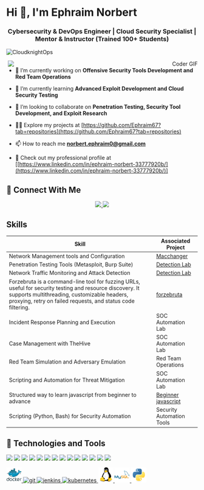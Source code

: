 <h1 align="left">Hi 👋, I'm Ephraim Norbert</h1>
<h3 align="center">Cybersecurity & DevOps Engineer | Cloud Security Specialist | Mentor & Instructor (Trained 100+ Students)</h3>
<p align="left"> <img src="https://komarev.com/ghpvc/?username=CloudknightOps&label=Profile%20views&color=0e75b6&style=flat" alt="CloudknightOps" /> </p>
<p align="right"> <img src="https://media.giphy.com/media/SWoSkN6DxTszqIKEqv/giphy.gif" alt="Coder GIF" align="right" width="500"> </p>

<p> 

- 🔭 I’m currently working on **Offensive Security Tools Development and Red Team Operations**

- 🌱 I’m currently learning **Advanced Exploit Development and Cloud Security Testing**

- 👯 I’m looking to collaborate on **Penetration Testing, Security Tool Development, and Exploit Research**

- 👨‍💻 Explore my projects at [https://github.com/Ephraim67?tab=repositories](https://github.com/Ephraim67?tab=repositories)

- 📫 How to reach me **norbert.ephraim0@gmail.com**

- 📄 Check out my professional profile at [[https://www.linkedin.com/in/ephraim-norbert-33777920b/](https://www.linkedin.com/in/ephraim-norbert-33777920b/)]

</p>


## 🤝 Connect With Me 

<p align="center">
  <a href="https://https://www.linkedin.com/in/ephraim-norbert-33777920b"><img src="https://img.shields.io/badge/linkedin-%230077B5.svg?&style=for-the-badge&logo=linkedin&logoColor=white" height=25> </a>
  <a href="mailto:norbert.ephraim0@gmail."><img src="https://img.shields.io/badge/gmail-%EA4335.svg?&style=for-the-badge&logo=gmail&logoColor=white" height=25></a>

  ## Skills

| Skill                                         | Associated Project         |
|-----------------------------------------------|----------------------------|
| Network Management tools and Configuration          | <a href="https://github.com/Ephraim67/macchanger">Macchanger</a>|
| Penetration Testing Tools (Metasploit, Burp Suite)          | <a href="https://github.com/Ephraim67/macchanger">Detection Lab</a>|
| Network Traffic Monitoring and Attack Detection | <a href="https://google.com">Detection Lab</a>|
| Forzebruta is a command-line tool for fuzzing URLs, useful for security testing and resource discovery. It supports multithreading, customizable headers, proxying, retry on failed requests, and status code filtering.         | <a href="https://github.com/Ephraim67/forzebruta">forzebruta</a>|
| Incident Response Planning and Execution      | SOC Automation Lab|
| Case Management with TheHive                  | SOC Automation Lab|
| Red Team Simulation and Adversary Emulation   | Red Team Operations|
| Scripting and Automation for Threat Mitigation | SOC Automation Lab|
| Structured way to learn javascript from beginner to advance | <a href="https://github.com/Ephraim67/30daysjavascript_learning">Beginner javascript</a>|
| Scripting (Python, Bash) for Security Automation | Security Automation Tools|


## 🔧 Technologies and Tools

![](https://img.shields.io/badge/Cloud-AWS-informational?style=flat&logo=amazon-aws&logoColor=white&color=2bbc8a)
![](https://img.shields.io/badge/Code-NodeJS-informational?style=flat&logo=node.js&logoColor=white&color=2bbc8a)
![](https://img.shields.io/badge/Code-Python-informational?style=flat&logo=python&logoColor=white&color=2bbc8a)
![](https://img.shields.io/badge/VCS-Git-informational?style=flat&logo=git&logoColor=white&color=2bbc8a)
![](https://img.shields.io/badge/Hub-Github-informational?style=flat&logo=github&logoColor=white&color=2bbc8a)
![](https://img.shields.io/badge/OS-Linux-informational?style=flat&logo=linux&logoColor=white&color=2bbc8a)
![](https://img.shields.io/badge/Linux-Ubuntu-informational?style=flat&logo=ubuntu&logoColor=white&color=2bbc8a)
![](https://img.shields.io/badge/Shell-Bash-informational?style=flat&logo=gnu-bash&logoColor=white&color=2bbc8a)
![](https://img.shields.io/badge/IaC-Terraform-informational?style=flat&logo=terraform&logoColor=white&color=2bbc8a)
![](https://img.shields.io/badge/CI/CD-CircleCI-informational?style=flat&logo=circleci&logoColor=white&color=2bbc8a)
![](https://img.shields.io/badge/Configuration_Management-Ansible-informational?style=flat&logo=ansible&logoColor=white&color=2bbc8a)
![](https://img.shields.io/badge/Reverse_Proxy/Web_Server-Nginx-informational?style=flat&logo=nginx&logoColor=white&color=2bbc8a)
![](https://img.shields.io/badge/Monitoring-Prometheus-informational?style=flat&logo=prometheus&logoColor=white&color=2bbc8a)
![](https://img.shields.io/badge/Cluster_Provisioning-kops-informational?style=flat&logo=<LOGO_NAME>&logoColor=white&color=2bbc8a)
<p align="left"> <a href="https://www.docker.com/" target="_blank" rel="noreferrer"> <img src="https://raw.githubusercontent.com/devicons/devicon/master/icons/docker/docker-original-wordmark.svg" alt="docker" width="40" height="40"/> </a> <a href="https://git-scm.com/" target="_blank" rel="noreferrer"> <img src="https://www.vectorlogo.zone/logos/git-scm/git-scm-icon.svg" alt="git" width="40" height="40"/> </a> <a href="https://www.jenkins.io" target="_blank" rel="noreferrer"> <img src="https://www.vectorlogo.zone/logos/jenkins/jenkins-icon.svg" alt="jenkins" width="40" height="40"/> </a> <a href="https://kubernetes.io" target="_blank" rel="noreferrer"> <img src="https://www.vectorlogo.zone/logos/kubernetes/kubernetes-icon.svg" alt="kubernetes" width="40" height="40"/> </a> <a href="https://www.linux.org/" target="_blank" rel="noreferrer"> <img src="https://raw.githubusercontent.com/devicons/devicon/master/icons/linux/linux-original.svg" alt="linux" width="40" height="40"/> </a> <a href="https://www.mysql.com/" target="_blank" rel="noreferrer"> <img src="https://raw.githubusercontent.com/devicons/devicon/master/icons/mysql/mysql-original-wordmark.svg" alt="mysql" width="40" height="40"/> </a> <a href="https://www.python.org" target="_blank" rel="noreferrer"> <img src="https://raw.githubusercontent.com/devicons/devicon/master/icons/python/python-original.svg" alt="python" width="40" height="40"/> </a> </p>



